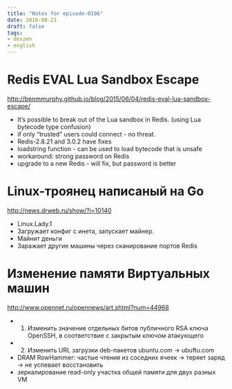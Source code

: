 ```yaml
---
title: "Notes for episode-0106"
date: 2016-08-21
draft: false
tags:
- devzen
- english
---
```


# Redis EVAL Lua Sandbox Escape
http://benmmurphy.github.io/blog/2015/06/04/redis-eval-lua-sandbox-escape/

- It’s possible to break out of the Lua sandbox in Redis. (using Lua bytecode type confusion)
- if only “trusted” users could connect - no threat.
- Redis-2.8.21 and 3.0.2 have fixes
- loadstring function - can be used to load bytecode that is unsafe
- workaround: strong password on Redis
- upgrade to a new Redis - will fix, but password is better


# Linux-троянец написаный на Go
http://news.drweb.ru/show/?i=10140

- Linux.Lady.1
- Загружает конфиг с инета, запускает майнер.
- Майнит деньги
- Заражает другие машины через сканирование портов Redis

# Изменение памяти Виртуальных машин
http://www.opennet.ru/opennews/art.shtml?num=44968

- 1. Изменить значение отдельных битов публичного RSA ключа OpenSSH, в соответствие с закрытым ключом атакующего
- 2. Изменить URL загрузки deb-пакетов ubuntu.com -> ubuftu.com
- DRAM RowHammer: частые чтения из соседних ячеек -> теряет заряд -> не успевает восстановить
- зеркалирование read-only участка общей памяти для двух разных VM
